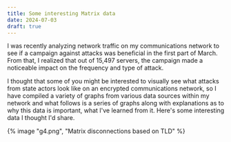 ```yaml
---
title: Some interesting Matrix data
date: 2024-07-03
draft: true
---
```

I was recently analyzing network traffic on my communications network to see if a campaign against attacks was beneficial in the first part of March. From that, I realized that out of 15,497 servers, the campaign made a noticeable impact on the frequency and type of attack.

I thought that some of you might be interested to visually see what attacks from state actors look like on an encrypted communications network, so I have compiled a variety of graphs from various data sources within my network and what follows is a series of graphs along with explanations as to why this data is important, what I've learned from it. Here's some interesting data I thought I'd share.

{% image "g4.png", "Matrix disconnections based on TLD" %}
